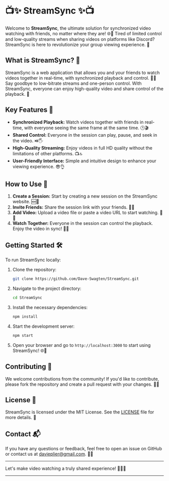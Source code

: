 # 📺✨ StreamSync ✨📺

Welcome to **StreamSync**, the ultimate solution for synchronized video watching with friends, no matter where they are! 🌐🎉 Tired of limited control and low-quality streams when sharing videos on platforms like Discord? StreamSync is here to revolutionize your group viewing experience. 🚀

## What is StreamSync? 🤔

StreamSync is a web application that allows you and your friends to watch videos together in real-time, with synchronized playback and control. 🎥✨ Say goodbye to low-bitrate streams and one-person control. With StreamSync, everyone can enjoy high-quality video and share control of the playback. 🙌

## Key Features 🌟

- **Synchronized Playback:** Watch videos together with friends in real-time, with everyone seeing the same frame at the same time. 🕒🎬
- **Shared Control:** Everyone in the session can play, pause, and seek in the video. ⏯️🖐️
- **High-Quality Streaming:** Enjoy videos in full HD quality without the limitations of other platforms. 📺🔝
- **User-Friendly Interface:** Simple and intuitive design to enhance your viewing experience. 😎👌

## How to Use 🚀

1. **Create a Session:** Start by creating a new session on the StreamSync website. 🆕🔗
2. **Invite Friends:** Share the session link with your friends. 📧👥
3. **Add Video:** Upload a video file or paste a video URL to start watching. 📂🔗
4. **Watch Together:** Everyone in the session can control the playback. Enjoy the video in sync! 🍿🎉

## Getting Started 🛠️

To run StreamSync locally:

1. Clone the repository:
   ```bash
   git clone https://github.com/Dave-Swagten/StreamSync.git
   ```
2. Navigate to the project directory:
   ```bash
   cd StreamSync
   ```
3. Install the necessary dependencies:
   ```bash
   npm install
   ```
4. Start the development server:
   ```bash
   npm start
   ```
5. Open your browser and go to `http://localhost:3000` to start using StreamSync! 🌐🚀

## Contributing 🤝

We welcome contributions from the community! If you'd like to contribute, please fork the repository and create a pull request with your changes. 🌟🙌

## License 📜

StreamSync is licensed under the MIT License. See the [LICENSE](LICENSE) file for more details. 📝

## Contact 📬

If you have any questions or feedback, feel free to open an issue on GitHub or contact us at davieplier@gmail.com. 💬📧

---

Let's make video watching a truly shared experience! 🎉🎥✨

---
